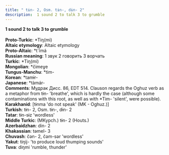 ```yaml
---
title: " tɨn- 2, Osm. tɨn-, dɨn- 2"
description:  1 sound 2 to talk 3 to grumble
---
```

<p data-pagefind-weight="0.5">
<strong> 1 sound 2 to talk 3 to grumble</strong><br><br>
<strong>Proto-Turkic</strong>:  *Tiŋ(mi)<br>
<strong>Altaic etymology</strong>:  Altaic etymology<br>
<strong> Proto-Altaic</strong>:  *t`ĭ̀má<br>
<strong>Russian meaning</strong>:  1 звук 2 говорить 3 ворчать<br>
<strong>Turkic</strong>:  *Tiŋ(mi)<br>
<strong>Mongolian</strong>:  *čimeɣe<br>
<strong>Tungus-Manchu</strong>:  *tim-<br>
<strong>Korean</strong>:  *tamɨr-<br>
<strong>Japanese</strong>:  *tàmár-<br>
<strong>Comments</strong>:  Мудрак Дисс. 86, EDT 514. Clauson regards the Oghuz verb as a metaphor from tɨn- 'breathe', which is hardly the case (although some contaminations with this root, as well as with *Tim- 'silent', were possible).<br>
<strong>Karakhanid</strong>:  [tɨnma 'do not speak' (MK - Oghuz.)]<br>
<strong>Turkish</strong>:  tɨn- 2, Osm. tɨn-, dɨn- 2<br>
<strong>Tatar</strong>:  tɨn-sɨz 'wordless'<br>
<strong>Middle Turkic</strong>:  (MKypch.) tɨn- 2 (Houts.)<br>
<strong>Azerbaidzhan</strong>:  din- 2<br>
<strong>Khakassian</strong>:  tǝmel- 3<br>
<strong>Chuvash</strong>:  čǝn- 2, čǝm-sǝr 'wordless'<br>
<strong>Yakut</strong>:  tiŋij- 'to produce loud thumping sounds'<br>
<strong>Tuva</strong>:  diŋmi 'rumble, thunder'<br>

</p>
